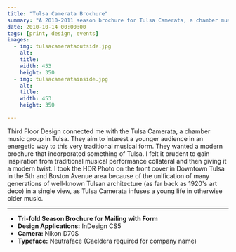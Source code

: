 ```yaml
---
title: "Tulsa Camerata Brochure"
summary: "A 2010-2011 season brochure for Tulsa Camerata, a chamber music group."
date: 2010-10-14 00:00:00
tags: [print, design, events]
images:
  - img: tulsacamerataoutside.jpg
    alt: 
    title: 
    width: 453
    height: 350
  - img: tulsacameratainside.jpg
    alt: 
    title: 
    width: 453
    height: 350

---
```


<p>Third Floor Design connected me with the Tulsa Camerata, a chamber music group in Tulsa. They aim to interest a younger audience in an energetic way to this very traditional musical form. They wanted a modern brochure that incorporated something of Tulsa. I felt it prudent to gain inspiration from traditional musical performance collateral and then giving it a modern twist. I took the HDR Photo on the front cover in Downtown Tulsa in the 5th and Boston Avenue area because of the unification of many generations of well-known Tulsan architecture (as far back as 1920's art deco) in a single view, as Tulsa Camerata infuses a young life in otherwise older music.</p>

---

<ul><li><strong>Tri-fold Season Brochure for Mailing with Form</strong></li><li><strong>Design Applications:</strong> InDesign CS5</li><li><strong>Camera: </strong>Nikon D70S</li><li><strong>Typeface:</strong> Neutraface (Caeldera required for company name)</li></ul>
